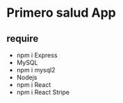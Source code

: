 # Primero salud App

 ## require 

* npm i Express
* MySQL
* npm i mysql2
* Nodejs 
* npm i React
* npm i React Stripe 
 
 
